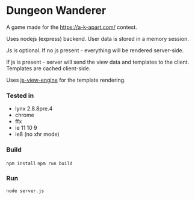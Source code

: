 # Dungeon Wanderer

A game made for the https://a-k-apart.com/ contest.

Uses nodejs (express) backend.
User data is stored in a memory session.

Js is optional. If no js present - everything will be rendered server-side.

If js is present - server will send the view data and templates to the client.
Templates are cached client-side.

Uses [js-view-engine](https://github.com/brzez/js-view-engine) for the template rendering.

### Tested in
 - lynx 2.8.8pre.4
 - chrome
 - ffx
 - ie 11 10 9
 - ie8 (no xhr mode)

### Build

```npm install```
```npm run build```

### Run

```node server.js```
